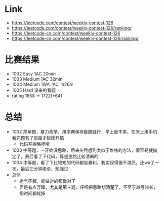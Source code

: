 # Link
- https://leetcode.com/contest/weekly-contest-126
- https://leetcode.com/contest/weekly-contest-126/ranking/
- https://leetcode-cn.com/contest/weekly-contest-126
- https://leetcode-cn.com/contest/weekly-contest-126/ranking/

# 比赛结果
- 1002 Easy 1AC 20min
- 1003 Medium 1AC 32min
- 1004 Medium 1WA 1AC 1h26m
- 1005 Hard 没来的看题
- rating 1658 -> 1722(+64)

# 总结
- 1002 简单题，暴力枚举，用字典保存数据就行，早上起不来，在床上用手机看完题有了思路才起床开搞
    - 代码写得略啰嗦
- 1003 中等题，一开始没思路，后来突然想到类似于堆栈的方法，很容易就搞定了，赛后看了下代码，算是思路比较清晰的
- 1004 中等题，看了下比较短的代码都是暴利，我实现得很不漂亮，还wa了一次，最后三分钟绝杀，勉强过
- 总体
    - 运气不错，能做对的都做对了
    - 但是有点浮躁，尤其是第三题，仔细把思路想清楚了，不至于越写越长，把时间都耗掉